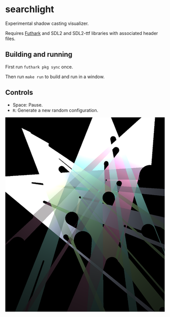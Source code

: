 # searchlight

Experimental shadow casting visualizer.

Requires [Futhark](http://futhark-lang.org) and SDL2 and SDL2-ttf
libraries with associated header files.


## Building and running

First run `futhark pkg sync` once.

Then run `make run` to build and run in a window.


## Controls

  - Space: Pause.
  - `R`: Generate a new random configuration.

![Screenshot](screenshot.png)
